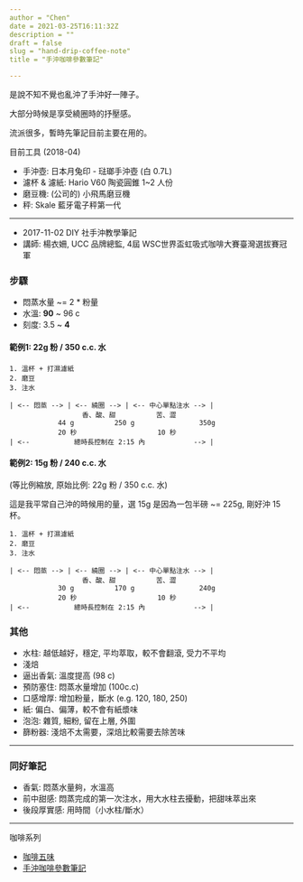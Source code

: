 ```yaml
---
author = "Chen"
date = 2021-03-25T16:11:32Z
description = ""
draft = false
slug = "hand-drip-coffee-note"
title = "手沖咖啡參數筆記"

---
```



是說不知不覺也亂沖了手沖好一陣子。

大部分時候是享受繞圈時的抒壓感。

流派很多，暫時先筆記目前主要在用的。

目前工具 (2018-04)

* 手沖壺: 日本月兔印 - 琺瑯手沖壺 (白 0.7L)
* 濾杯 & 濾紙: Hario V60 陶瓷圓錐 1~2 人份
* 磨豆機: (公司的) 小飛馬磨豆機
* 秤: Skale 藍牙電子秤第一代

---

* 2017-11-02 DIY 社手沖教學筆記
* 講師: 楊衣姍, UCC 品牌總監, 4屆 WSC世界盃虹吸式咖啡大賽臺灣選拔賽冠軍

### 步驟

* 悶蒸水量 ~= 2 * 粉量
* 水溫: **90** ~ 96 c
* 刻度: 3.5 ~ **4**

#### 範例1: 22g 粉 / 350 c.c. 水

```
1. 溫杯 + 打濕濾紙  
2. 磨豆  
3. 注水

| <-- 悶蒸 --> | <-- 繞圈 --> | <-- 中心單點注水 --> |
                  香、酸、甜          苦、澀
            44 g          250 g                350g
            20 秒                    10 秒
| <--           總時長控制在 2:15 內            --> |

```

#### 範例2: 15g 粉 / 240 c.c. 水

(等比例縮放, 原始比例: 22g 粉 / 350 c.c. 水)

這是我平常自己沖的時候用的量，選 15g 是因為一包半磅 ~= 225g, 剛好沖 15 杯。

```
1. 溫杯 + 打濕濾紙  
2. 磨豆  
3. 注水

| <-- 悶蒸 --> | <-- 繞圈 --> | <-- 中心單點注水 --> |
                  香、酸、甜          苦、澀
            30 g          170 g                240g
            20 秒                    10 秒
| <--           總時長控制在 2:15 內            --> |

```

### 其他

* 水柱: 越低越好，穩定, 平均萃取，較不會翻滾, 受力不平均
* 淺焙
* 逼出香氣: 溫度提高 (98 c)
* 預防塞住: 悶蒸水量增加 (100c.c)
* 口感增厚: 增加粉量，斷水 (e.g. 120, 180, 250)
* 紙: 偏白、偏薄，較不會有紙漿味
* 泡泡: 雜質, 細粉, 留在上層, 外圍
* 篩粉器: 淺焙不太需要，深焙比較需要去除苦味

---

### 同好筆記

* 香氣: 悶蒸水量夠，水溫高
* 前中甜感: 悶蒸完成的第一次注水，用大水柱去擾動，把甜味萃出來
* 後段厚實感: 用時間（小水柱/斷水）

---

咖啡系列

* [咖啡五味](/2018/05/12/taste-of-coffee/)
* [手沖咖啡參數筆記](/2018/04/29/hand-drip-coffee-notes/)

